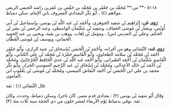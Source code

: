 ٥١١٨ -** س:** مُحَمَّد بن جَعْفَر بن مُحَمَّد بن حَفْص بن عُمَربن راشد الحنفي الربعي مولاهم (٤) ، أَبُو بَكْر البغدادي المعروف بابن الإمام، سكن دمياط.

**رَوَى عَن:** إِبْرَاهِيم بْن سَعِيد الجوهري، وأَحْمَد بْن عَبد اللَّهِ بْن يونس، وإسماعيل بْن أَبي أُوَيْس، وبشار بْن مُوسَى الخفاف، وسَعِيد بْن سُلَيْمان الواسطي، وعبد الرحمن بْن بشر بْن الحكم، وعلي بْن المديني (س) ، ومؤمل بْن إهاب، ووهب بن بقية، ويحيى بن عبد الحميد الحماني، ويوسف بْن مُوسَى الْقَطَّان.

**رَوَى عَنه:** النَّسَائي وهو من أقرانه، وأَحْمَد بْن الْحَسَن بْنإسحاق بْن عتبة الرازي، وأَبُو جَعْفَر أَحْمَد بْن مُحَمَّد بْن سلامة الطحاوي، وأَبُو الْقَاسِم حَمْزَة بْن مُحَمَّد بْن علي الكناني، وأَبُو الْقَاسِم سُلَيْمان بْن أَحْمَد الطبراني، وأَبُو أَحْمَد عَبد اللَّهِ بْن عدي الْحَافِظ الْجُرْجَانِيّ، ومُحَمَّد بْن أَحْمَد بْن خَالِد الأعدالي، ومُحَمَّد بْن إِسْحَاق بْن عَبد الرَّحِيمِ السوسي الخراز، وأَبُو بَكْر محمد بن علي ابن الْحَسَن بْن أَحْمَد النقاش التنيسي، ومُحَمَّد بْن مُوسَى بْن يَعْقُوب ابن المأمون.

قال النَّسَائي (١) : ثقة.

وَقَال أَبُو سَعِيد بْن يونس (٢) : بغدادي قدم مصر، كَانَ تاجرا، وسكن دمياط، وحدث، وكان ثقة. توفي بدمياط يَوْم الأربعاء لعشر خلون من ذي الحجة سنة ثَلاث مئة (٣) .